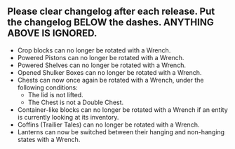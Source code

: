 Please clear changelog after each release.
Put the changelog BELOW the dashes. ANYTHING ABOVE IS IGNORED.
-----------------
- Crop blocks can no longer be rotated with a Wrench.
- Powered Pistons can no longer be rotated with a Wrench.
- Powered Shelves can no longer be rotated with a Wrench.
- Opened Shulker Boxes can no longer be rotated with a Wrench.
- Chests can now once again be rotated with a Wrench, under the following conditions:
  - The lid is not lifted.
  - The Chest is not a Double Chest.
- Container-like blocks can no longer be rotated with a Wrench if an entity is currently looking at its inventory.
- Coffins (Trailier Tales) can no longer be rotated with a Wrench.
- Lanterns can now be switched between their hanging and non-hanging states with a Wrench.
